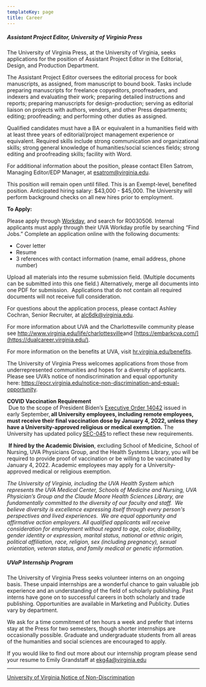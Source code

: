 ```yaml
---
templateKey: page
title: Career
---
```


##### Assistant Project Editor, University of Virginia Press

The University of Virginia Press, at the University of Virginia, seeks applications for the position of Assistant Project Editor in the Editorial, Design, and Production Department.

The Assistant Project Editor oversees the editorial process for book manuscripts, as assigned, from manuscript to bound book. Tasks include preparing manuscripts for freelance copyeditors, proofreaders, and indexers and evaluating their work; preparing detailed instructions and reports; preparing manuscripts for design-production; serving as editorial liaison on projects with authors, vendors, and other Press departments; editing; proofreading; and performing other duties as assigned.

Qualified candidates must have a BA or equivalent in a humanities field with at least three years of editorial/project management experience or equivalent. Required skills include strong communication and organizational skills; strong general knowledge of humanities/social sciences fields; strong editing and proofreading skills; facility with Word.

For additional information about the position, please contact Ellen Satrom, Managing Editor/EDP Manager, at [esatrom@virginia.edu](mailto:esatrom@virginia.edu).

This position will remain open until filled. This is an Exempt-level, benefited position. Anticipated hiring salary: $43,000 - $45,000. The University will perform background checks on all new hires prior to employment.

**To Apply:** 

Please apply through [Workday](http://uva.wd1.myworkdayjobs.com/UVAJobs), and search for R0030506. Internal applicants must apply through their UVA Workday profile by searching “Find Jobs.” Complete an application online with the following documents:

* Cover letter
* Resume
* 3 references with contact information (name, email address, phone number)

Upload all materials into the resume submission field. (Multiple documents can be submitted into this one field.) Alternatively, merge all documents into one PDF for submission.  Applications that do not contain all required documents will not receive full consideration.

For questions about the application process, please contact Ashley Cochran, Senior Recruiter, at [alc6dk@virginia.edu](mailto:alc6dk@virginia.edu).

For more information about UVA and the Charlottesville community please see <http://www.virginia.edu/life/charlottesville>and [https://embarkcva.com/](https://dualcareer.virginia.edu/).

For more information on the benefits at UVA, visit [hr.virginia.edu/benefits](https://urldefense.proofpoint.com/v2/url?u=http-3A__hr.virginia.edu_benefits&d=DwMGaQ&c=Cu5g146wZdoqVuKpTNsYHeFX_rg6kWhlkLF8Eft-wwo&r=vc6Qja9eoPBnlgIE5EUK0g&m=OO516Gnq_-L1tY4J4dV3ApY5ij9aOqYrapE9z6RNG_g&s=hyZUs1gwzbnuh0FphzYoHvEH57oDfrHshRePFRvE1oc&e=). 

The University of Virginia Press welcomes applications from those from underrepresented communities and hopes for a diversity of applicants. Please see UVA’s notice of nondiscrimination and equal opportunity here: <https://eocr.virginia.edu/notice-non-discrimination-and-equal-opportunity>.

**COVID Vaccination Requirement**\
 Due to the scope of President Biden’s [Executive Order 14042](https://www.whitehouse.gov/briefing-room/presidential-actions/2021/09/09/executive-order-on-ensuring-adequate-covid-safety-protocols-for-federal-contractors/) issued in early September, **all University employees, including remote employees, must receive their final vaccination dose by January 4, 2022, unless they have a University-approved religious or medical exemption.** The University has updated policy [SEC-045](http://uvapolicy.virginia.edu/policy/SEC-045) to reflect these new requirements.   

 **If hired by the Academic Division**, excluding School of Medicine, School of Nursing, UVA Physicians Group, and the Health Systems Library, you will be required to provide proof of vaccination or be willing to be vaccinated by January 4, 2022. Academic employees may apply for a University-approved medical or religious exemption. 

*The University of Virginia, including the UVA Health System which represents the UVA Medical Center, Schools of Medicine and Nursing, UVA Physician’s Group and the Claude Moore Health Sciences Library,* *are fundamentally committed to the diversity of our faculty and staff.  We believe diversity is excellence expressing itself through every person's perspectives and lived experiences.  We are equal opportunity and affirmative action employers. All qualified applicants will receive consideration for employment without regard to age, color, disability, gender identity or expression, marital status, national or ethnic origin, political affiliation, race, religion, sex (including pregnancy), sexual orientation, veteran status, and family medical or genetic information.*

##### UVaP Internship Program

The University of Virginia Press seeks volunteer interns on an ongoing basis. These unpaid internships are a wonderful chance to gain valuable job experience and an understanding of the field of scholarly publishing. Past interns have gone on to successful careers in both scholarly and trade publishing. Opportunities are available in Marketing and Publicity. Duties vary by department.

We ask for a time commitment of ten hours a week and prefer that interns stay at the Press for two semesters, though shorter internships are occasionally possible. Graduate and undergraduate students from all areas of the humanities and social sciences are encouraged to apply.

If you would like to find out more about our internship program please send your resume to Emily Grandstaff at [ekg4a@virginia.edu](mailto:ekg4a@virginia.edu)[](mailto:efd4s@virginia.edu)

- - -

[University of Virginia Notice of Non-Discrimination](http://www.virginia.edu/eop/nondiscriminationandequalopportunity.html)